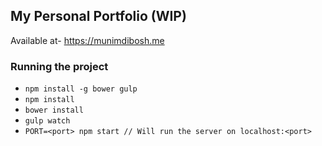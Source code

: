 ## My Personal Portfolio (WIP)
Available at- https://munimdibosh.me

### Running the project
- `npm install -g bower gulp`
- `npm install`
- `bower install`
- `gulp watch`
- `PORT=<port> npm start // Will run the server on localhost:<port>`
